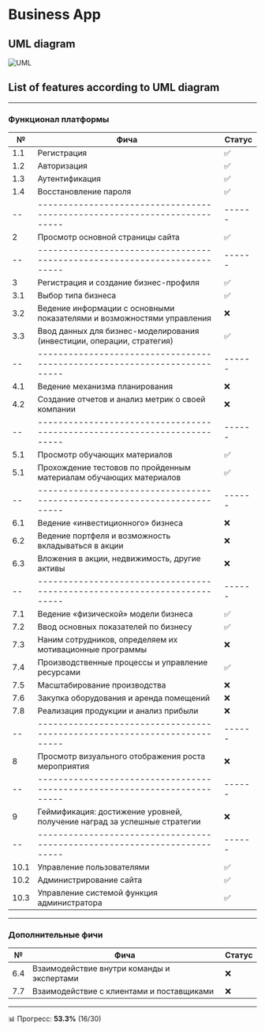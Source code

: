 # Business App

## UML diagram
![UML](https://github.com/user-attachments/assets/4fb03ca0-ebb7-42c4-82fb-c41abf53f87e)

## List of features according to UML diagram

---

### Функционал платформы

| №  | Фича                                                                     | Статус |
| -- | -------------------------------------------------------------------------| ------ |
| 1.1| Регистрация                                                              | ✅     |
| 1.2| Авторизация                                                              | ✅     |
| 1.3| Аутентификация                                                           | ✅     |
| 1.4| Восстановление пароля                                                    | ✅     |
| -- | -------------------------------------------------------------------------| ------ |
| 2  | Просмотр основной страницы сайта                                         | ✅     |
| -- | -------------------------------------------------------------------------| ------ |
| 3  | Регистрация и создание бизнес-профиля                                    | ✅     |
| 3.1| Выбор типа бизнеса                                                       | ✅     |
| 3.2| Ведение информации с основными показателями и возможностями управления   | ❌     |
| 3.3| Ввод данных для бизнес-моделирования (инвестиции, операции, стратегия)   | ✅     |
| -- | -------------------------------------------------------------------------| ------ |
| 4.1| Ведение механизма планирования                                           | ❌     |
| 4.2| Создание отчетов и анализ метрик о своей компании                        | ❌     |
| -- | -------------------------------------------------------------------------| ------ |
| 5.1| Просмотр обучающих материалов                                            | ✅     |
| 5.1| Прохождение тестовов по пройденным материалам обучающих материалов       | ✅     |
| -- | -------------------------------------------------------------------------| ------ |
| 6.1| Ведение «инвестиционного» бизнеса                                        | ❌     |
| 6.2| Ведение портфеля и возможность вкладываться в акции                      | ❌     |
| 6.3| Вложения в акции, недвижимость, другие активы                            | ❌     |
| -- | -------------------------------------------------------------------------| ------ |
| 7.1| Ведение «физической» модели бизнеса                                      | ✅     |
| 7.2| Ввод основных показателей по бизнесу                                     | ✅     |
| 7.3| Наним сотрудников, определяем их мотивационные программы                 | ❌     |
| 7.4| Производственные процессы и управление ресурсами                         | ✅     |
| 7.5| Масштабирование производства                                             | ❌     |
| 7.6| Закупка оборудования и аренда помещений                                  | ❌     |
| 7.8| Реализация продукции и анализ прибыли                                    | ❌     |
| -- | -------------------------------------------------------------------------| ------ |
|   8| Просмотр визуального отображения роста мероприятия                       | ❌     |
| -- | -------------------------------------------------------------------------| ------ |
|   9| Геймификация: достижение уровней, получение наград за успешные стратегии | ❌     |
| -- | -------------------------------------------------------------------------| ------ |
| 10.1| Управление пользователями                                               | ✅     |
| 10.2| Администрирование сайта                                                 | ✅     |
| 10.3| Управление системой функция администратора                              | ✅     |
---

### Дополнительные фичи

| №  | Фича                                                     | Статус |
| -- | -------------------------------------------------------- | ------ |
| 6.4| Взаимодействие внутри команды и экспертами               | ❌     |
| 7.7| Взаимодействие с клиентами и поставщиками                | ❌     |
---

📊 Прогресс: **53.3%** (16/30)

